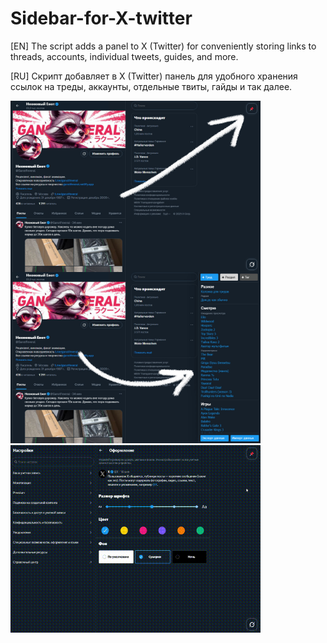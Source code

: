 # Sidebar-for-X-twitter
[EN] The script adds a panel to X (Twitter) for conveniently storing links to threads, accounts, individual tweets, guides, and more.

[RU] Скрипт добавляет в X (Twitter) панель для удобного хранения ссылок на треды, аккаунты, отдельные твиты, гайды и так далее.

<img src="https://github.com/GanstFeveral/Sidebar-for-X-twitter/blob/main/images/sidebar2.jpg" width="400px" style="float:left; margin-right:10px">
<img src="https://github.com/GanstFeveral/Sidebar-for-X-twitter/blob/main/images/sidebar.jpg" width="400px">
<img src="https://github.com/GanstFeveral/Sidebar-for-X-twitter/blob/main/images/twitter-preview.gif" width="400px">

